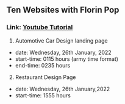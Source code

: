 ## Ten Websites with Florin Pop
### Link: [Youtube Tutorial](https://youtu.be/Rz-rey4Q1bw)

1. Automotive Car Design landing page
- date: Wednesday, 26th January, 2022
- start-time: 0115 hours (army time format)
- end-time: 0235 hours
2. Restaurant Design Page
- date: Wednesday, 26th January,2022
- start-time: 1555 hours
